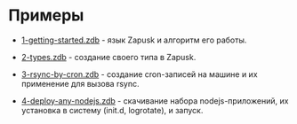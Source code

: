 # Примеры

* [1-getting-started.zdb](1-getting-started.zdb) - язык Zapusk и алгоритм его работы.

* [2-types.zdb](2-types.zdb) - создание своего типа в Zapusk.

* [3-rsync-by-cron.zdb](3-rsync-by-cron.zdb) - создание cron-записей на машине и их применение для вызова rsync.

* [4-deploy-any-nodejs.zdb](4-deploy-any-nodejs.zdb) - скачивание набора nodejs-приложений, их установка в систему (init.d, logrotate), и запуск.
